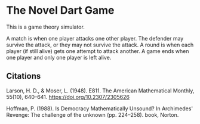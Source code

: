 # The Novel Dart Game

This is a game theory simulator.

A match is when one player attacks one other player. The defender may survive the attack, or they may not survive the attack.
A round is when each player (if still alive) gets one attempt to attack another.
A game ends when one player and only one player is left alive.

## Citations
Larson, H. D., & Moser, L. (1948). E811. The American Mathematical Monthly, 55(10), 640–641. https://doi.org/10.2307/2305626

Hoffman, P. (1988). Is Democracy Mathematically Unsound? In Archimedes' Revenge: The challenge of the unknown (pp. 224–258). book, Norton. 